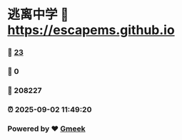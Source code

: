 # 逃离中学 :link: https://escapems.github.io 
### :page_facing_up: [23](https://escapems.github.io/tag.html) 
### :speech_balloon: 0 
### :hibiscus: 208227 
### :alarm_clock: 2025-09-02 11:49:20 
### Powered by :heart: [Gmeek](https://github.com/Meekdai/Gmeek)
